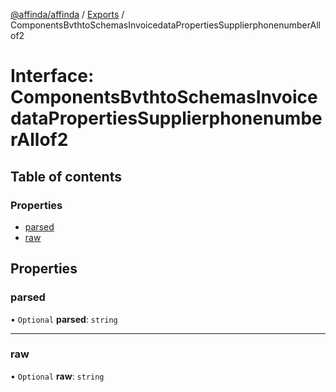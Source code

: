 [@affinda/affinda](../README.md) / [Exports](../modules.md) / ComponentsBvthtoSchemasInvoicedataPropertiesSupplierphonenumberAllof2

# Interface: ComponentsBvthtoSchemasInvoicedataPropertiesSupplierphonenumberAllof2

## Table of contents

### Properties

- [parsed](ComponentsBvthtoSchemasInvoicedataPropertiesSupplierphonenumberAllof2.md#parsed)
- [raw](ComponentsBvthtoSchemasInvoicedataPropertiesSupplierphonenumberAllof2.md#raw)

## Properties

### parsed

• `Optional` **parsed**: `string`

___

### raw

• `Optional` **raw**: `string`
